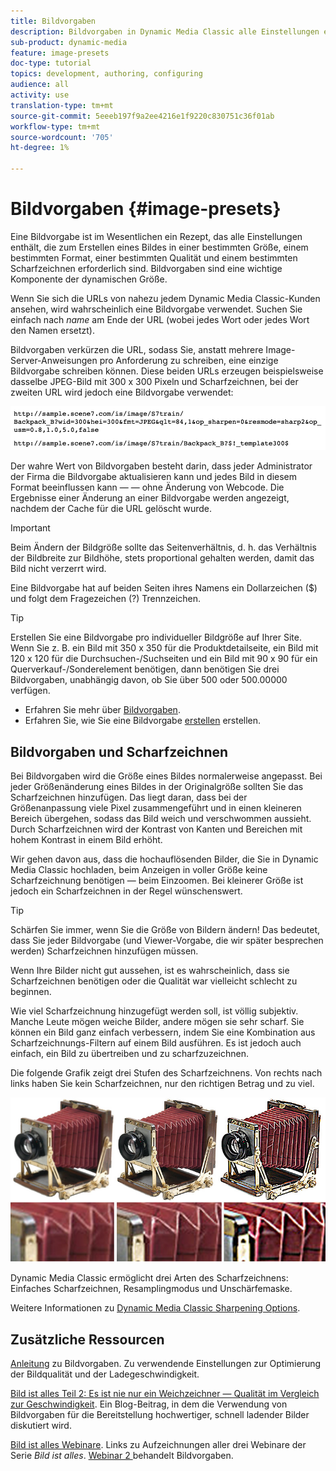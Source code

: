 ```yaml
---
title: Bildvorgaben
description: Bildvorgaben in Dynamic Media Classic alle Einstellungen enthalten, die zum Erstellen eines Bildes in einer bestimmten Größe, einem bestimmten Format, einer bestimmten Qualität und einer bestimmten Scharfzeichnung erforderlich sind. Bildvorgaben sind eine wichtige Komponente der dynamischen Größe. Wenn Sie sich eine URL in Dynamic Media Classic ansehen, können Sie leicht erkennen, ob eine Bildvorgabe verwendet wird. Erfahren Sie mehr über Bildvorgaben, warum sie so nützlich sind und wie man sie erstellt.
sub-product: dynamic-media
feature: image-presets
doc-type: tutorial
topics: development, authoring, configuring
audience: all
activity: use
translation-type: tm+mt
source-git-commit: 5eeeb197f9a2ee4216e1f9220c830751c36f01ab
workflow-type: tm+mt
source-wordcount: '705'
ht-degree: 1%

---
```



# Bildvorgaben {#image-presets}

Eine Bildvorgabe ist im Wesentlichen ein Rezept, das alle Einstellungen enthält, die zum Erstellen eines Bildes in einer bestimmten Größe, einem bestimmten Format, einer bestimmten Qualität und einem bestimmten Scharfzeichnen erforderlich sind. Bildvorgaben sind eine wichtige Komponente der dynamischen Größe.

Wenn Sie sich die URLs von nahezu jedem Dynamic Media Classic-Kunden ansehen, wird wahrscheinlich eine Bildvorgabe verwendet. Suchen Sie einfach nach $name$ am Ende der URL (wobei jedes Wort oder jedes Wort den Namen ersetzt).

Bildvorgaben verkürzen die URL, sodass Sie, anstatt mehrere Image-Server-Anweisungen pro Anforderung zu schreiben, eine einzige Bildvorgabe schreiben können. Diese beiden URLs erzeugen beispielsweise dasselbe JPEG-Bild mit 300 x 300 Pixeln und Scharfzeichnen, bei der zweiten URL wird jedoch eine Bildvorgabe verwendet:

![image](assets/image-presets/image-preset-2.png)

Der wahre Wert von Bildvorgaben besteht darin, dass jeder Administrator der Firma die Bildvorgabe aktualisieren kann und jedes Bild in diesem Format beeinflussen kann — — ohne Änderung von Webcode. Die Ergebnisse einer Änderung an einer Bildvorgabe werden angezeigt, nachdem der Cache für die URL gelöscht wurde.

>[!IMPORTANT]
>
>Beim Ändern der Bildgröße sollte das Seitenverhältnis, d. h. das Verhältnis der Bildbreite zur Bildhöhe, stets proportional gehalten werden, damit das Bild nicht verzerrt wird.

Eine Bildvorgabe hat auf beiden Seiten ihres Namens ein Dollarzeichen ($) und folgt dem Fragezeichen (?) Trennzeichen.

>[!TIP]
>
>Erstellen Sie eine Bildvorgabe pro individueller Bildgröße auf Ihrer Site. Wenn Sie z. B. ein Bild mit 350 x 350 für die Produktdetailseite, ein Bild mit 120 x 120 für die Durchsuchen-/Suchseiten und ein Bild mit 90 x 90 für ein Querverkauf-/Sonderelement benötigen, dann benötigen Sie drei Bildvorgaben, unabhängig davon, ob Sie über 500 oder 500.00000 verfügen.

- Erfahren Sie mehr über [Bildvorgaben](https://docs.adobe.com/content/help/en/dynamic-media-classic/using/image-sizing/setting-image-presets.html).
- Erfahren Sie, wie Sie eine Bildvorgabe [erstellen](https://docs.adobe.com/content/help/en/dynamic-media-classic/using/image-sizing/setting-image-presets.html#creating-an-image-preset) erstellen.

## Bildvorgaben und Scharfzeichnen

Bei Bildvorgaben wird die Größe eines Bildes normalerweise angepasst. Bei jeder Größenänderung eines Bildes in der Originalgröße sollten Sie das Scharfzeichnen hinzufügen. Das liegt daran, dass bei der Größenanpassung viele Pixel zusammengeführt und in einen kleineren Bereich übergehen, sodass das Bild weich und verschwommen aussieht. Durch Scharfzeichnen wird der Kontrast von Kanten und Bereichen mit hohem Kontrast in einem Bild erhöht.

Wir gehen davon aus, dass die hochauflösenden Bilder, die Sie in Dynamic Media Classic hochladen, beim Anzeigen in voller Größe keine Scharfzeichnung benötigen — beim Einzoomen. Bei kleinerer Größe ist jedoch ein Scharfzeichnen in der Regel wünschenswert.

>[!TIP]
>
>Schärfen Sie immer, wenn Sie die Größe von Bildern ändern! Das bedeutet, dass Sie jeder Bildvorgabe (und Viewer-Vorgabe, die wir später besprechen werden) Scharfzeichnen hinzufügen müssen.
>
>Wenn Ihre Bilder nicht gut aussehen, ist es wahrscheinlich, dass sie Scharfzeichnen benötigen oder die Qualität war vielleicht schlecht zu beginnen.

Wie viel Scharfzeichnung hinzugefügt werden soll, ist völlig subjektiv. Manche Leute mögen weiche Bilder, andere mögen sie sehr scharf. Sie können ein Bild ganz einfach verbessern, indem Sie eine Kombination aus Scharfzeichnungs-Filtern auf einem Bild ausführen. Es ist jedoch auch einfach, ein Bild zu übertreiben und zu scharfzuzeichnen.

Die folgende Grafik zeigt drei Stufen des Scharfzeichnens. Von rechts nach links haben Sie kein Scharfzeichnen, nur den richtigen Betrag und zu viel.

![image](assets/image-presets/image-presets-1.jpg)

Dynamic Media Classic ermöglicht drei Arten des Scharfzeichnens: Einfaches Scharfzeichnen, Resamplingmodus und Unschärfemaske.

Weitere Informationen zu [Dynamic Media Classic Sharpening Options](https://docs.adobe.com/content/help/en/dynamic-media-classic/using/master-files/sharpening-image.html#sharpening_an_image).

## Zusätzliche Ressourcen

[Anleitung](https://www.adobe.com/content/dam/www/us/en/experience-manager/pdfs/dynamic-media-image-preset-guide.pdf) zu Bildvorgaben. Zu verwendende Einstellungen zur Optimierung der Bildqualität und der Ladegeschwindigkeit.

[Bild ist alles Teil 2: Es ist nie nur ein Weichzeichner — Qualität im Vergleich zur Geschwindigkeit](https://theblog.adobe.com/image-is-everything-part-2-its-never-just-a-blur-quality-versus-speed/). Ein Blog-Beitrag, in dem die Verwendung von Bildvorgaben für die Bereitstellung hochwertiger, schnell ladender Bilder diskutiert wird.

[Bild ist alles Webinare](https://dynamicmediaseries2019.enterprise.adobeevents.com/). Links zu Aufzeichnungen aller drei Webinare der Serie _Bild ist alles_. [Webinar 2 ](https://seminars.adobeconnect.com/p6lqaotpjnd3) behandelt Bildvorgaben.

